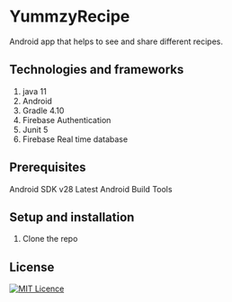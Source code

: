 # YummzyRecipe
Android app that helps to see and share different recipes.
## Technologies and frameworks 
1. java 11
2. Android
3. Gradle 4.10
4. Firebase Authentication
5. Junit 5
6. Firebase Real time database

## Prerequisites
Android SDK v28
Latest Android Build Tools

## Setup and installation
1. Clone the repo


## License
[![MIT Licence](https://badges.frapsoft.com/os/mit/mit-125x28.png?v=103)](LICENSE)
